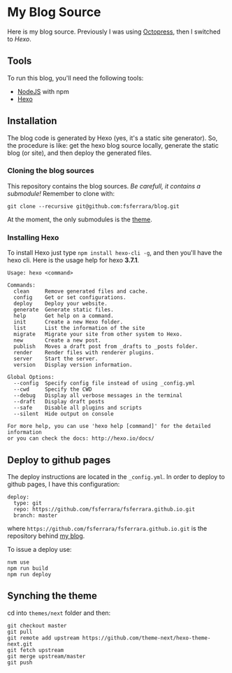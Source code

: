 # My Blog Source

Here is my blog source.
Previously I was using [Octopress](https://github.com/fsferrara/octopress-blog), then I switched to *Hexo*.

## Tools

To run this blog, you'll need the following tools:

* [NodeJS](https://nodejs.org/) with npm
* [Hexo](https://hexo.io/)

## Installation

The blog code is generated by Hexo (yes, it's a static site generator).
So, the procedure is like: get the hexo blog source locally, generate the static blog (or site), and then deploy the generated files.

### Cloning the blog sources

This repository contains the blog sources.
*Be carefull, it contains a submodule!*
Remember to clone with:

```
git clone --recursive git@github.com:fsferrara/blog.git
```

At the moment, the only submodules is the [theme](https://github.com/fsferrara/hexo-theme-next).


### Installing Hexo

To install Hexo just type `npm install hexo-cli -g`, and then you'll have the hexo cli.
Here is the usage help for hexo **3.7.1**.

```
Usage: hexo <command>

Commands:
  clean     Remove generated files and cache.
  config    Get or set configurations.
  deploy    Deploy your website.
  generate  Generate static files.
  help      Get help on a command.
  init      Create a new Hexo folder.
  list      List the information of the site
  migrate   Migrate your site from other system to Hexo.
  new       Create a new post.
  publish   Moves a draft post from _drafts to _posts folder.
  render    Render files with renderer plugins.
  server    Start the server.
  version   Display version information.

Global Options:
  --config  Specify config file instead of using _config.yml
  --cwd     Specify the CWD
  --debug   Display all verbose messages in the terminal
  --draft   Display draft posts
  --safe    Disable all plugins and scripts
  --silent  Hide output on console

For more help, you can use 'hexo help [command]' for the detailed information
or you can check the docs: http://hexo.io/docs/
```

## Deploy to github pages

The deploy instructions are located in the `_config.yml`.
In order to deploy to github pages, I have this configuration:

```
deploy:
  type: git
  repo: https://github.com/fsferrara/fsferrara.github.io.git
  branch: master
```

where `https://github.com/fsferrara/fsferrara.github.io.git` is the repository behind [my blog](https://fsferrara.github.io/).

To issue a deploy use: 

```
nvm use
npm run build
npm run deploy
```

## Synching the theme

cd into `themes/next` folder and then:

```
git checkout master
git pull
git remote add upstream https://github.com/theme-next/hexo-theme-next.git
git fetch upstream
git merge upstream/master
git push
```
